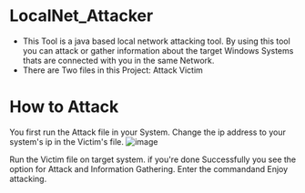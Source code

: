 # LocalNet_Attacker
* This Tool is a java based local network attacking tool. By using this tool you can attack or gather information about the target Windows Systems thats are connected with you in the same Network.
* There are Two files in this Project:
    Attack
    Victim
 
# How to Attack
You first run the Attack file in your System.
Change the ip address to your system's ip in the Victim's file.
![image](https://github.com/DhesiTheKing/LocalNet_Attacker/assets/136635078/6941d9f3-ebee-48ae-b6ac-5c4b8a8b2fa7)

Run the Victim file on target system.
if you're done Successfully you see the option for Attack and Information Gathering.
Enter the commandand Enjoy attacking.
